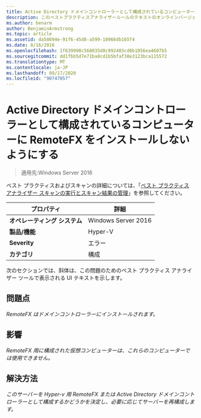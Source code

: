 ```yaml
---
title: Active Directory ドメインコントローラーとして構成されているコンピューターに RemoteFX をインストールしないようにする
description: このベストプラクティスアナライザールールのテキストのオンラインバージョン。
ms.author: benarm
author: BenjaminArmstrong
ms.topic: article
ms.assetid: da58694e-91f6-45d8-a599-18966db165f4
ms.date: 8/16/2016
ms.openlocfilehash: 1f639998c568035d0c992403cd0b1056ea4607b5
ms.sourcegitcommit: dd1fbb5d7e71ba8cd1b5bfaf38e3123bca115572
ms.translationtype: MT
ms.contentlocale: ja-JP
ms.lasthandoff: 09/17/2020
ms.locfileid: "90747057"
---
```

# <a name="avoid-installing-remotefx-on-a-computer-that-is-configured-as-an-active-directory-domain-controller"></a>Active Directory ドメインコントローラーとして構成されているコンピューターに RemoteFX をインストールしないようにする

>適用先:Windows Server 2016

ベスト プラクティスおよびスキャンの詳細については、「[ベスト プラクティス アナライザー スキャンの実行とスキャン結果の管理](https://go.microsoft.com/fwlink/p/?LinkID=223177)」を参照してください。

|プロパティ|詳細|
|-|-|
|**オペレーティング システム**|Windows Server 2016|
|**製品/機能**|Hyper-V|
|**Severity**|エラー|
|**カテゴリ**|構成|

次のセクションでは、斜体は、この問題のためのベスト プラクティス アナライザー ツールで表示される UI テキストを示します。

## <a name="issue"></a>**問題点**
*RemoteFX はドメインコントローラーにインストールされます。*

## <a name="impact"></a>**影響**
*RemoteFX 用に構成された仮想コンピューターは、これらのコンピューターでは使用できません。*

## <a name="resolution"></a>**解決方法**
*このサーバーを Hyper-v 用 RemoteFX または Active Directory ドメインコントローラーとして構成するかどうかを決定し、必要に応じてサーバーを再構成します。*



